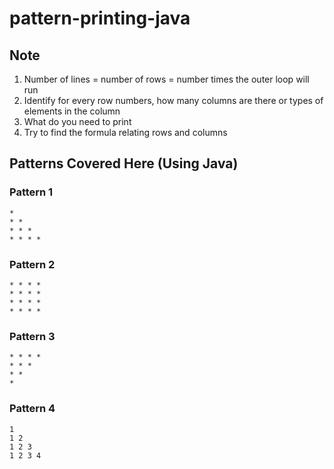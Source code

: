 # pattern-printing-java

## Note
1. Number of lines = number of rows = number times the outer loop will run
2. Identify for every row numbers, how many columns are there or types of elements in the column
3. What do you need to print
4. Try to find the formula relating rows and columns

## Patterns Covered Here (Using Java)

### Pattern 1

```
* 
* * 
* * * 
* * * * 
```

### Pattern 2

```
* * * * 
* * * * 
* * * * 
* * * * 
```

### Pattern 3
```
* * * * 
* * * 
* * 
* 
```

### Pattern 4
```
1 
1 2 
1 2 3 
1 2 3 4 
```